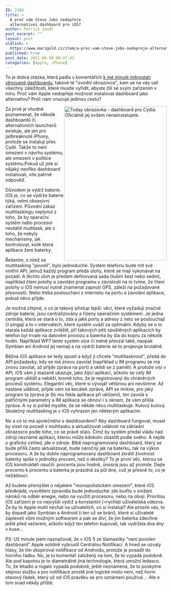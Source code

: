 ```yaml
---
ID: 2388
title: >
  A proč vám Steve Jobs nedopřeje
  alternativní dashboard pro iOS?
author: Patrick Zandl
post_excerpt: ""
layout: post
oldlink: >
  https://www.marigold.cz/item/a-proc-vam-steve-jobs-nedopreje-alternativni-dashboard-pro-ios
published: true
post_date: 2011-06-08 08:47:43
categories: [Apple, iPhone]
---
```

<p>To je dobrá otázka, která padla v komentářích <a href="/item/proc-nema-iphone-dashboard">k mé minulé mikrostati věnované dashboardu</a>, takové té "úvodní obrazovce", kam se na vás valí všechny záležitosti, které musíte vyřídit, abyste žili se svým zařízením v míru. Proč vám Apple nedopřeje možnost instalovat dashboard jako alternativu? Proč nám vnucuje jedinou cestu?</p>


<p><img style="float: right;" src="http://www.marigold.cz/wp-content/uploads/jailbreak.jpg" border="0" alt="Today obrazovka - dashboard pro Cydia. Oficiálně jej ovšem nenainstalujete." width="320" height="480" /></p>

<p>Za prvé je vhodné poznamenat, že několik dashboardů či alternativních launcherů existuje, ale jen pro jailbreaknuté iPhony, protože se instalují přes Cydii. Takže to není omezení v návrhu systému, ale omezení v politice systému.Pokud už jste si nějaký neofiko dashboard instalovali, víte patrně odpověď.</p>


<p>Důvodem je výdrž baterie. iOS je, co se výdrže baterie týká, velmi obsesivní zařízení. Původní zákaz multitaskingu neplynul z toho, že by operační systém nebo procesor neutáhli multitask, ale z toho, že nebyly mechanismy, jak kontrolovat, kolik která aplikace žere baterky.</p>


<p>Řešením, s nímž se multitasking "povolil", bylo jednoduché. Systém telefonu bude mít své vnitřní API, jemuž každý program předá úlohy, které se mají vykonávat na pozadí. A těchto úloh je předem definovaná sada (tuším šest nebo sedm), například čtení polohy a zavolání programu v závislosti na ní (víme, že čtení polohy u iOS nemusí nutně znamenat zapnutí GPS, záleží na požadované přesnosti). Nebo třeba poslouchání z internetu na portu a zavolání aplikace, pokud něco přijde.</p>


<p>Je možná zřejmé, o co je takový přístup lepší: věci, které vyžadují značné zdroje baterie, jsou centralizovány a řízeny operačním systémem. Je jedna centrála, která se stará o to, zda a jaké porty a adresy z netu se poslouchají či pingají a to v intervalech, které systém uváží za optimální. Kdyby se o to starala každá aplikace zvláště, při takových pěti spuštěných aplikacích by telefon byl trvale na datovém provozu a baterka by šla do kopru za několik hodin. Například WP7 tento systém více či méně převzal také, naopak Symbian ani Android jej nemají a na výdrži baterie se to projevuje brutálně.</p>


<p>Běžná iOS aplikace se tedy spustí a když ji chcete "mutlitasknout", předá do API požadavky, kdy se má znovu zavolat (například u IM programu se má znovu zavolat, až přijde zpráva na port) a uklidí se z paměti. A protože visí v API, iOS vám ji mazaně ukazuje, jako žijící aplikaci, ačkoliv se celý IM program uklidil a neběží, kromě toho, že je registrovaný do chráněných procesů systému. Elegantní věc, které si vývojář většinou ani nevšimne. Až nastane událost, přijde vám na kecálek zpráva, API se mrkne, pro jaký program ta zpráva je (to mu řekla aplikace při uklízení), ten zavolá s patřičnými parametry a IM aplikace se obnoví i s oknem, že vám přišla zpráva. A vy si pořád myslíte, že se někde něco multitaskuje. Kulový kulový. Skutečný multitasking je v iOS vyhrazen jen některým aplikacím.</p>


<p>No a co to má společného s dashboardem? Aby dashboard fungoval, musel by viset na pozadí v multitasku a aktualizovat události na základní obrazovce podle toho, co se právě stalo. Čímž by systém předal vládu nad zdroji neznámé aplikaci, kterou může kdokoliv zbastlit podle svého. A nejde o grafický vzhled, jde o zdroje. Blbě naprogramovaný dashboard, který se bude příliš často aktualizovat, bude náročný jak na baterku, tak na výkon procesoru. A že by dobře naprogramovaný dashboard zkrátil životnost baterky spíše o jednotky procent, než o desítky? To je první věc, kterou se iOS konstruktéři naučili: procenta jsou hodně, únosná jsou až promile. Dejte procento k procentu a baterka je prázdná za půl dne, což je přesně to, co je nežádoucí.</p>


<p>Až budete přemýšlet o nějakém "monopolistickém omezení", které iOS předkládá, vysvětlení zpravidla bude jednoduché: jde buďto o snížení nároků na odběr enegie, nebo na využití procesoru, nebo na obojí. Prioritou iOS zařízení je co nejvyšší výdrž a konstantní (=rychlá) uživatelská odezva. Že by to Apple mohl nechat na uživatelích, co si instalují? Ale prosím vás, to by dopadl jako Symbian a Android (i ten už se brání), které si uživatelé zaplevelí vším možným softwarem a pak se diví, že jim baterka zdechne ještě před večerem, ačkoliv když ten telefon kupovali, tak vydržela dva dny v kuse…</p>


<p>PS: Už minule jsem naznačoval, že v iOS 5 ze šlamastiky "není povolen dashboard" Apple solidně vybruslil Centrálou Notifikací. A hned se ozvaly hlasy, že tím zkopíroval notifikace od Androidu, protože je posadil do horního řádku. No, je to komentář založený na tom, že to vypadá podobně. Ale pod kapotou je to diametrálně jiná technologie, která umožní ledasco. To, že letadlo a rogalo vypadá podobně, ještě neznamená, že to poskytne stejnou službu a pro notifikace prostě jiné logické místo není, než horní stavový řádek, který už od iOS pravěku se pro oznámení používá.... Ale o tom snad někdy příště.</p>
